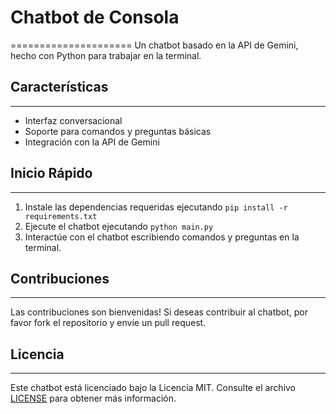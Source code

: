# Chatbot de Consola
=====================
Un chatbot basado en la API de Gemini, hecho con Python para trabajar en la terminal.
## Características
------------
* Interfaz conversacional
* Soporte para comandos y preguntas básicas
* Integración con la API de Gemini
## Inicio Rápido
------------------------
1. Instale las dependencias requeridas ejecutando `pip install -r requirements.txt`
2. Ejecute el chatbot ejecutando `python main.py`
3. Interactúe con el chatbot escribiendo comandos y preguntas en la terminal.
## Contribuciones
-------------------
Las contribuciones son bienvenidas! Si deseas contribuir al chatbot, por favor fork el repositorio y envíe un pull request.
## Licencia
------------
Este chatbot está licenciado bajo la Licencia MIT. Consulte el archivo [LICENSE](LICENSE) para obtener más información.